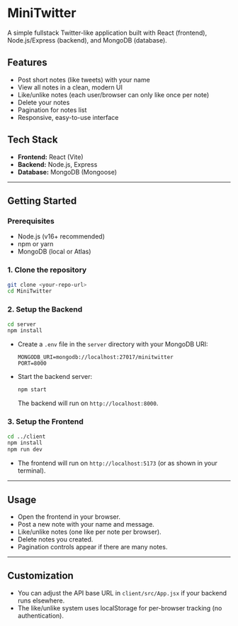 # MiniTwitter

A simple fullstack Twitter-like application built with React (frontend), Node.js/Express (backend), and MongoDB (database).

## Features
- Post short notes (like tweets) with your name
- View all notes in a clean, modern UI
- Like/unlike notes (each user/browser can only like once per note)
- Delete your notes
- Pagination for notes list
- Responsive, easy-to-use interface

## Tech Stack
- **Frontend:** React (Vite)
- **Backend:** Node.js, Express
- **Database:** MongoDB (Mongoose)

---

## Getting Started

### Prerequisites
- Node.js (v16+ recommended)
- npm or yarn
- MongoDB (local or Atlas)

### 1. Clone the repository
```bash
git clone <your-repo-url>
cd MiniTwitter
```

### 2. Setup the Backend
```bash
cd server
npm install
```

- Create a `.env` file in the `server` directory with your MongoDB URI:
  ```env
  MONGODB_URI=mongodb://localhost:27017/minitwitter
  PORT=8000
  ```
- Start the backend server:
  ```bash
  npm start
  ```
  The backend will run on `http://localhost:8000`.

### 3. Setup the Frontend
```bash
cd ../client
npm install
npm run dev
```
- The frontend will run on `http://localhost:5173` (or as shown in your terminal).

---

## Usage
- Open the frontend in your browser.
- Post a new note with your name and message.
- Like/unlike notes (one like per note per browser).
- Delete notes you created.
- Pagination controls appear if there are many notes.

---

## Customization
- You can adjust the API base URL in `client/src/App.jsx` if your backend runs elsewhere.
- The like/unlike system uses localStorage for per-browser tracking (no authentication).


